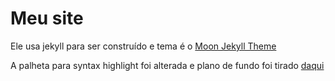 # Meu site

Ele usa jekyll para ser construído e tema é o [Moon Jekyll Theme](https://taylantatli.github.io/Moon)

A palheta para syntax highlight foi alterada e plano de fundo foi tirado [daqui](https://www.colorcodehex.com/color-scheme/1000002.html)

